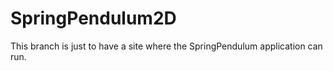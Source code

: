SpringPendulum2D
================

This branch is just to have a site where the SpringPendulum application can run.
